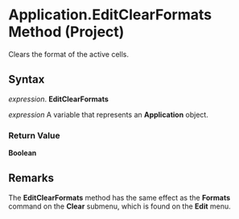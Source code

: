 
# Application.EditClearFormats Method (Project)

Clears the format of the active cells.


## Syntax

 _expression_. **EditClearFormats**

 _expression_ A variable that represents an **Application** object.


### Return Value

 **Boolean**


## Remarks

The  **EditClearFormats** method has the same effect as the **Formats** command on the **Clear** submenu, which is found on the **Edit** menu.

